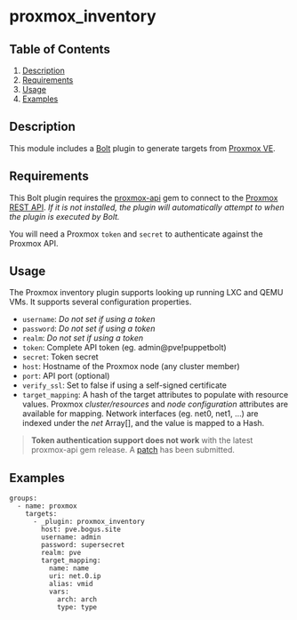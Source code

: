# proxmox_inventory

## Table of Contents

1. [Description](#description)
1. [Requirements](#requirements)
1. [Usage](#usage)
1. [Examples](#examples)

## Description

This module includes a [Bolt] plugin to generate targets from [Proxmox VE].

## Requirements

This Bolt plugin requires the [proxmox-api] gem to connect to the [Proxmox
REST API]. _If it is not installed, the plugin will automatically attempt to
when the plugin is executed by Bolt._

You will need a Proxmox `token` and `secret` to authenticate against the
Proxmox API.

## Usage

The Proxmox inventory plugin supports looking up running LXC and QEMU VMs.
It supports several configuration properties.

* `username`: _Do not set if using a token_
* `password`: _Do not set if using a token_
* `realm`: _Do not set if using a token_
* `token`: Complete API token (eg. admin@pve!puppetbolt)
* `secret`: Token secret
* `host`: Hostname of the Proxmox node (any cluster member)
* `port`: API port (optional)
* `verify_ssl`: Set to false if using a self-signed certificate
* `target_mapping`: A hash of the target attributes to populate with resource
  values. Proxmox *cluster/resources* and *node configuration* attributes are
  available for mapping. Network interfaces (eg. net0, net1, ...) are
  indexed under the *net* Array[], and the value is mapped to a Hash.

> **Token authentication support does not work** with the latest proxmox-api
  gem release. A [patch] has been submitted.

## Examples

```
groups:
  - name: proxmox
    targets:
      - _plugin: proxmox_inventory
        host: pve.bogus.site
        username: admin
        password: supersecret
        realm: pve
        target_mapping:
          name: name
          uri: net.0.ip
          alias: vmid
          vars:
            arch: arch
            type: type
```

[proxmox-api]: https://rubygems.org/gems/proxmox-api/
[Proxmox REST API]: https://pve.proxmox.com/pve-docs/api-viewer/
[Bolt]: https://puppet.com/docs/bolt/latest/bolt.html
[Proxmox VE]: https://www.proxmox.com/en/proxmox-ve
[patch]: https://github.com/L-Eugene/proxmox-api/pull/1

